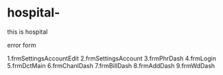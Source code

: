 # hospital-
this is hospital

error form

1.frmSettingsAccountEdit
2.frmSettingsAccount
3.frmPhrDash
4.frmLogin
5.frmDctMain
6.frmChanlDash
7.frmBillDash
8.frmAddDash
9.frmWdDash